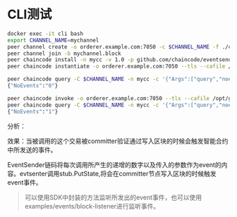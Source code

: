 
# CLI测试

```bash
docker exec -it cli bash
export CHANNEL_NAME=mychannel
peer channel create -o orderer.example.com:7050 -c $CHANNEL_NAME -f ./channel-artifacts/mychannel.tx --tls --cafile /opt/gopath/src/github.com/hyperledger/fabric/peer/crypto/ordererOrganizations/example.com/orderers/orderer.example.com/msp/tlscacerts/tlsca.example.com-cert.pem
peer channel join -b mychannel.block
peer chaincode install -n mycc -v 1.0 -p github.com/chaincode/eventsender
peer chaincode instantiate -o orderer.example.com:7050 --tls --cafile /opt/gopath/src/github.com/hyperledger/fabric/peer/crypto/ordererOrganizations/example.com/orderers/orderer.example.com/msp/tlscacerts/tlsca.example.com-cert.pem -C $CHANNEL_NAME -n mycc -v 1.0 -c'{"Args":["init"]}' -P "OR ('Org1MSP.peer')"

peer chaincode query -C $CHANNEL_NAME -n mycc -c '{"Args":["query","noevents"]}'
{"NoEvents":"0"}

peer chaincode invoke -o orderer.example.com:7050 --tls --cafile /opt/gopath/src/github.com/hyperledger/fabric/peer/crypto/ordererOrganizations/example.com/orderers/orderer.example.com/msp/tlscacerts/tlsca.example.com-cert.pem -C $CHANNEL_NAME -n mycc  -c '{"Args":["invoke","alice"]}'
peer chaincode query -C $CHANNEL_NAME -n mycc -c '{"Args":["query","noevents"]}'
{"NoEvents":"1"}
```


分析：

效果：当被调用的这个交易被committer验证通过写入区块的时候会触发智能合约中所发送的事件。

EventSender链码将每次调用所产生的递增的数字以及传入的参数作为event的内容。evtsenter调用stub.PutState,将会在committer节点写入区块的时候触发event事件。

> 可以使用SDK中封装的方法监听所发出的event事件，也可以使用examples/events/block-listener进行监听事件。

